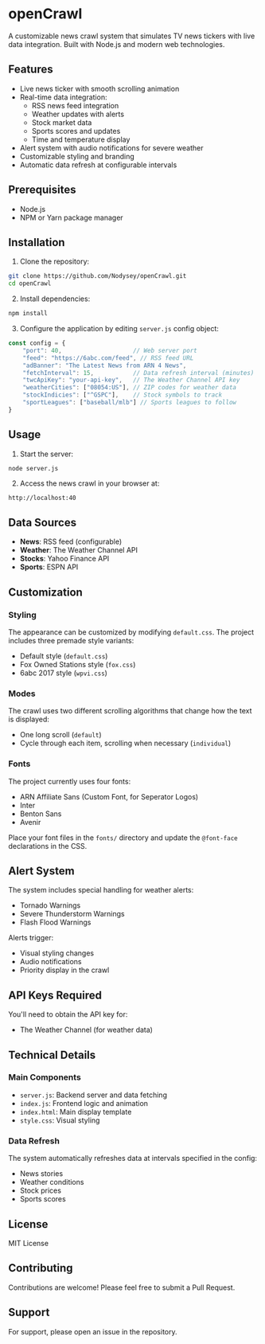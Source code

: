 # openCrawl

A customizable news crawl system that simulates TV news tickers with live data integration. Built with Node.js and modern web technologies.

## Features

- Live news ticker with smooth scrolling animation
- Real-time data integration:
  - RSS news feed integration
  - Weather updates with alerts
  - Stock market data
  - Sports scores and updates
  - Time and temperature display
- Alert system with audio notifications for severe weather
- Customizable styling and branding
- Automatic data refresh at configurable intervals

## Prerequisites

- Node.js
- NPM or Yarn package manager

## Installation

1. Clone the repository:
```bash
git clone https://github.com/Nodysey/openCrawl.git
cd openCrawl
```

2. Install dependencies:
```bash
npm install
```

3. Configure the application by editing `server.js` config object:
```javascript
const config = {
    "port": 40,                    // Web server port
    "feed": "https://6abc.com/feed", // RSS feed URL
    "adBanner": "The Latest News from ARN 4 News",
    "fetchInterval": 15,           // Data refresh interval (minutes)
    "twcApiKey": "your-api-key",   // The Weather Channel API key
    "weatherCities": ["08054:US"], // ZIP codes for weather data
    "stockIndicies": ["^GSPC"],    // Stock symbols to track
    "sportLeagues": ["baseball/mlb"] // Sports leagues to follow
}
```

## Usage

1. Start the server:
```bash
node server.js
```

2. Access the news crawl in your browser at:
```
http://localhost:40
```

## Data Sources

- **News**: RSS feed (configurable)
- **Weather**: The Weather Channel API
- **Stocks**: Yahoo Finance API
- **Sports**: ESPN API

## Customization

### Styling
The appearance can be customized by modifying `default.css`. The project includes three premade style variants:
- Default style (`default.css`)
- Fox Owned Stations style (`fox.css`)
- 6abc 2017 style (`wpvi.css`)

### Modes
The crawl uses two different scrolling algorithms that change how the text is displayed:
- One long scroll (`default`)
- Cycle through each item, scrolling when necessary (`individual`)

### Fonts
The project currently uses four fonts:
- ARN Affiliate Sans (Custom Font, for Seperator Logos)
- Inter
- Benton Sans
- Avenir

Place your font files in the `fonts/` directory and update the `@font-face` declarations in the CSS.

## Alert System

The system includes special handling for weather alerts:
- Tornado Warnings
- Severe Thunderstorm Warnings
- Flash Flood Warnings

Alerts trigger:
- Visual styling changes
- Audio notifications
- Priority display in the crawl

## API Keys Required

You'll need to obtain the API key for:
- The Weather Channel (for weather data)

## Technical Details

### Main Components

- `server.js`: Backend server and data fetching
- `index.js`: Frontend logic and animation
- `index.html`: Main display template
- `style.css`: Visual styling

### Data Refresh

The system automatically refreshes data at intervals specified in the config:
- News stories
- Weather conditions
- Stock prices
- Sports scores

## License

MIT License

## Contributing

Contributions are welcome! Please feel free to submit a Pull Request.

## Support

For support, please open an issue in the repository.